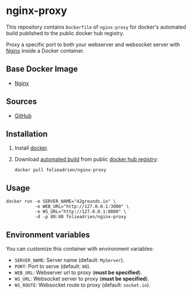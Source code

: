 # nginx-proxy

This repository contains `Dockerfile` of `nginx-proxy` for docker's automated build
published to the public docker hub registry.

Proxy a specific port to both your webserver and websocket server with
[Nginx](http://nginx.com/) inside a Docker container.

## Base Docker Image

* [Nginx](https://registry.hub.docker.com/_/nginx/)

## Sources

* [GitHub](https://github.com/folieadrien/nginx-proxy)

## Installation

1. Install [docker](http://www.docker.com).

2. Download [automated build](https://registry.hub.docker.com/u/folieadrien/nginx-proxy) from public 
[docker hub registry](https://registry.hub.docker.com/):

    `docker pull folieadrien/nginx-proxy`

## Usage

    docker run -e SERVER_NAME="42grounds.io" \
               -e WEB_URL="http://127.0.0.1:3000" \
               -e WS_URL="http://127.0.0.1:8080" \
               -d -p 80:80 folieadrien/nginx-proxy
               
## Environment variables

You can customize this container with environment variables:

* `SERVER_NAME`: Server name (default: `MyServer`).
* `PORT`: Port to serve (default: `80`).
* `WEB_URL`: Webserver url to proxy (**must be specified**).
* `WS_URL`: Websocket server to proxy (**must be specified**).
* `WS_ROUTE`: Websocket route to proxy (default: `socket.io`).

